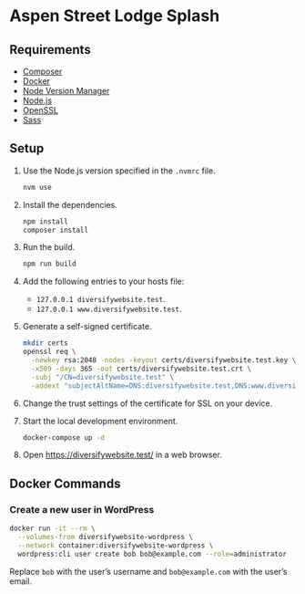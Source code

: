 # Aspen Street Lodge Splash

## Requirements

- [Composer](https://getcomposer.org/)
- [Docker](https://www.docker.com/)
- [Node Version Manager](https://github.com/creationix/nvm)
- [Node.js](https://nodejs.org/)
- [OpenSSL](https://www.openssl.org/)
- [Sass](https://sass-lang.com/)

## Setup

1. Use the Node.js version specified in the `.nvmrc` file.

   ```sh
   nvm use
   ```

2. Install the dependencies.

   ```sh
   npm install
   composer install
   ```

3. Run the build.

   ```sh
   npm run build
   ```

4. Add the following entries to your hosts file:

   - `127.0.0.1 diversifywebsite.test`.
   - `127.0.0.1 www.diversifywebsite.test`.

5. Generate a self-signed certificate.

   ```sh
   mkdir certs
   openssl req \
     -newkey rsa:2048 -nodes -keyout certs/diversifywebsite.test.key \
     -x509 -days 365 -out certs/diversifywebsite.test.crt \
     -subj "/CN=diversifywebsite.test" \
     -addext "subjectAltName=DNS:diversifywebsite.test,DNS:www.diversifywebsite.test"
   ```

6. Change the trust settings of the certificate for SSL on your device.

7. Start the local development environment.

   ```sh
   docker-compose up -d
   ```

8. Open https://diversifywebsite.test/ in a web browser.

## Docker Commands

### Create a new user in WordPress

```sh
docker run -it --rm \
  --volumes-from diversifywebsite-wordpress \
  --network container:diversifywebsite-wordpress \
  wordpress:cli user create bob bob@example.com --role=administrator
```

Replace `bob` with the user’s username and `bob@example.com` with the user’s email.
